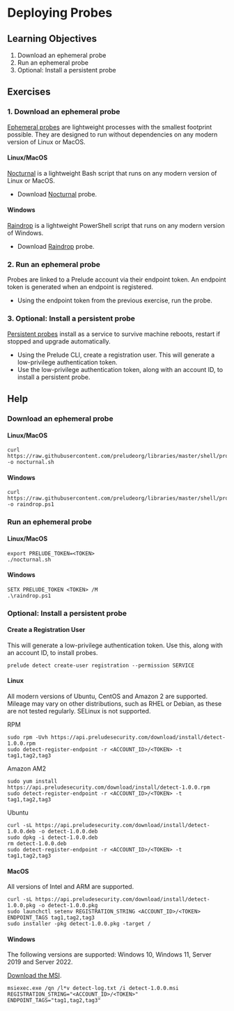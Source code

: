 # Deploying Probes



## Learning Objectives

1. Download an ephemeral probe
2. Run an ephemeral probe
3. Optional: Install a persistent probe

## Exercises

### 1. Download an ephemeral probe

[Ephemeral probes](https://docs.preludesecurity.com/docs/ephemeral-probes) are lightweight processes with the smallest footprint possible. They are designed to run without dependencies on any modern version of Linux or MacOS.

#### Linux/MacOS

[Nocturnal](https://github.com/preludeorg/libraries/blob/master/shell/probe/nocturnal.sh) is a lightweight Bash script that runs on any modern version of Linux or MacOS.

- Download [Nocturnal](https://github.com/preludeorg/libraries/blob/master/shell/probe/nocturnal.sh) probe.

#### Windows

[Raindrop](https://github.com/preludeorg/libraries/blob/master/shell/probe/raindrop.ps1) is a lightweight PowerShell script that runs on any modern version of Windows.

- Download [Raindrop](https://github.com/preludeorg/libraries/blob/master/shell/probe/raindrop.ps1) probe. 

### 2. Run an ephemeral probe

Probes are linked to a Prelude account via their endpoint token. An endpoint token is generated when an endpoint is registered.

- Using the endpoint token from the previous exercise, run the probe.

### 3. Optional: Install a persistent probe

[Persistent probes](https://docs.preludesecurity.com/docs/installation-options) install as a service to survive machine reboots, restart if stopped and upgrade automatically.

- Using the Prelude CLI, create a registration user. This will generate a low-privilege authentication token. 
- Use the low-privilege authentication token, along with an account ID, to install a persistent probe.

## Help

### Download an ephemeral probe

#### Linux/MacOS

```
curl https://raw.githubusercontent.com/preludeorg/libraries/master/shell/probe/nocturnal.sh -o nocturnal.sh
```

#### Windows

```
curl https://raw.githubusercontent.com/preludeorg/libraries/master/shell/probe/raindrop.ps1 -o raindrop.ps1
```

### Run an ephemeral probe

#### Linux/MacOS

```
export PRELUDE_TOKEN=<TOKEN>
./nocturnal.sh
```

#### Windows

```
SETX PRELUDE_TOKEN <TOKEN> /M
.\raindrop.ps1
```

### Optional: Install a persistent probe

#### Create a Registration User

This will generate a low-privilege authentication token. Use this, along with an account ID, to install probes.

```
prelude detect create-user registration --permission SERVICE
```

#### Linux

All modern versions of Ubuntu, CentOS and Amazon 2 are supported. Mileage may vary on other distributions, such as RHEL or Debian, as these are not tested regularly. SELinux is not supported.

RPM
```
sudo rpm -Uvh https://api.preludesecurity.com/download/install/detect-1.0.0.rpm
sudo detect-register-endpoint -r <ACCOUNT_ID>/<TOKEN> -t tag1,tag2,tag3
```

Amazon AM2

```
sudo yum install https://api.preludesecurity.com/download/install/detect-1.0.0.rpm
sudo detect-register-endpoint -r <ACCOUNT_ID>/<TOKEN> -t tag1,tag2,tag3
```

Ubuntu

```
curl -sL https://api.preludesecurity.com/download/install/detect-1.0.0.deb -o detect-1.0.0.deb
sudo dpkg -i detect-1.0.0.deb
rm detect-1.0.0.deb
sudo detect-register-endpoint -r <ACCOUNT_ID>/<TOKEN> -t tag1,tag2,tag3
```

#### MacOS

All versions of Intel and ARM are supported.

```
curl -sL https://api.preludesecurity.com/download/install/detect-1.0.0.pkg -o detect-1.0.0.pkg
sudo launchctl setenv REGISTRATION_STRING <ACCOUNT_ID>/<TOKEN> ENDPOINT_TAGS tag1,tag2,tag3
sudo installer -pkg detect-1.0.0.pkg -target /
```

#### Windows

The following versions are supported: Windows 10, Windows 11, Server 2019 and Server 2022.

[Download the MSI](https://api.preludesecurity.com/download/install/detect-1.0.0.msi).

```
msiexec.exe /qn /l*v detect-log.txt /i detect-1.0.0.msi REGISTRATION_STRING="<ACCOUNT_ID>/<TOKEN>" ENDPOINT_TAGS="tag1,tag2,tag3"
```


